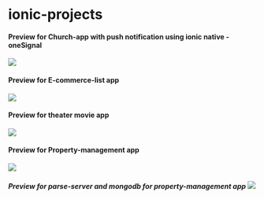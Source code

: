 # ionic-projects

<h4>Preview for Church-app with push notification using ionic native - oneSignal</h4>

<img src="https://media.giphy.com/media/ll5QJ1jnNcXyax1zqT/giphy.gif"/>

<h4>Preview for E-commerce-list app</h4>

<img src="https://media.giphy.com/media/46fdybJNCkavzvVnEN/giphy.gif"/>

<h4>Preview for theater movie app</h4>

<img src="https://media.giphy.com/media/eexxSe4ZhWIDU5m5W8/giphy.gif"/>

<h4>Preview for Property-management app</h4>

<img src="https://media.giphy.com/media/TJ7VbMEyn0crO0WHvw/giphy.gif"/>

<h5>Preview for parse-server and mongodb for property-management app 

<img src="https://media.giphy.com/media/1UPWXwocpzyIU8bGpr/giphy.gif"/>
